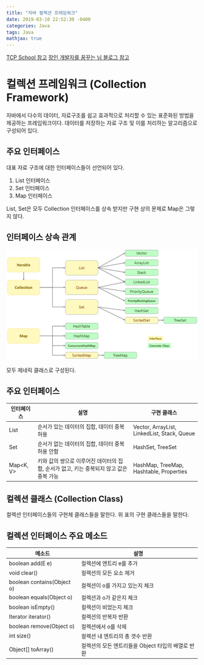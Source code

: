 ```yaml
---
title: "자바 컬렉션 프레임워크"
date: 2019-03-10 22:52:30 -0400
categories: Java
tags: Java
mathjax: true
---
```

[TCP School 참고](http://tcpschool.com/java/java_collectionFramework_concept)
[장인 개발자를 꿈꾸는 님 블로그 참고](https://devbox.tistory.com/entry/Java-%EC%BB%AC%EB%A0%89%EC%85%98-%ED%94%84%EB%A0%88%EC%9E%84%EC%9B%8C%ED%81%AC)

# 컬렉션 프레임워크 (Collection Framework)
자바에서 다수의 데이터, 자료구조를 쉽고 효과적으로 처리할 수 있는 표준화된 방법을 제공하는 프레임워크이다. 데이터를 저장하는 자료 구조 및 이를 처리하는 알고리즘으로 구성되어 있다.

## 주요 인터페이스
대표 자료 구조에 대한 인터페이스들이 선언되어 있다.

1. List 인터페이스
2. Set 인터페이스
3. Map 인터페이스

List, Set은 모두 Collection 인터페이스를 상속 받지만 구현 상의 문제로 Map은 그렇지 않다.

## 인터페이스 상속 관계

![](/assets/images/markdown-img-paste-20190310235737776.png)

모두 제네릭 클래스로 구성된다.

## 주요 인터페이스

|인터페이스|설명|구현 클래스|
|--|--|--|
|List<E>|순서가 있는 데이터의 집합, 데이터 중복 허용|Vector, ArrayList, LinkedList, Stack, Queue|
|Set<E>|순서가 없는 데이터의 집합, 데이터 중복 허용 안함|HashSet, TreeSet|
|Map<K, V>|키와 값의 쌍으로 이루어진 데이터의 집합, 순서가 없고, 키는 중복되지 않고 값은 중복 가능|HashMap, TreeMap, Hashtable, Properties|

## 컬렉션 클래스 (Collection Class)
컬렉션 인터페이스들의 구현체 클래스들을 말한다. 위 표의 구현 클래스들을 말한다.

## 컬렉션 인터페이스 주요 메소드

|메소드|설명|
|-|-|
|boolean add(E e)|컬렉션에 엔트리 e를 추가|
|void clear()|컬렉션의 모든 요소 제거|
|boolean contains(Object o)|컬렉션이 o를 가지고 있는지 체크|
|boolean equals(Object o)|컬렉션과 o가 같은지 체크|
|boolean isEmpty()|컬렉션이 비었는지 체크|
|Iterator<E> iterator()|컬렉션의 반복자 반환|
|boolean remove(Object o)|컬렉션에서 o를 삭제|
|int size()|컬렉션 내 엔트리의 총 갯수 반환|
|Object[] toArray()|컬렉션의 모든 엔트리들을 Object 타입의 배열로 반환|
